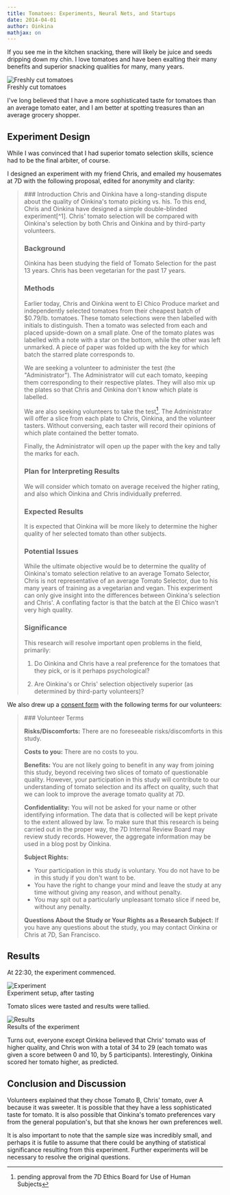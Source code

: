 ```yaml
---
title: Tomatoes: Experiments, Neural Nets, and Startups 
date: 2014-04-01
author: Oinkina
mathjax: on
---
```


If you see me in the kitchen snacking, there will likely be juice and seeds dripping down my chin. I love tomatoes and have been exalting their many benefits and superior snacking qualities for many, many years. 

<div class="centerimgcontainer">
<img src="/posts/2014-04-01-tomato-experiment/tomatoes.jpg" alt="Freshly cut tomatoes" style="">
<div class="caption">Freshly cut tomatoes</div>
</div>

I've long believed that I have a more sophisticated taste for tomatoes than an average tomato eater, and I am better at spotting treasures than an average grocery shopper.

Experiment Design
---------

While I was convinced that I had superior tomato selection skills, science had to be the final arbiter, of course. 

I designed an experiment with my friend Chris, and emailed my housemates at 7D with the following proposal, edited for anonymity and clarity:

<blockquote>
### Introduction
Chris and Oinkina have a long-standing dispute about the quality of Oinkina's tomato picking vs. his. To this end, Chris and Oinkina have designed a simple double-blinded experiment[^1]. Chris' tomato selection will be compared with Oinkina's selection by both Chris and Oinkina and by third-party volunteers. 

### Background
Oinkina has been studying the field of Tomato Selection for the past 13 years. Chris has been vegetarian for the past 17 years.

### Methods
Earlier today, Chris and Oinkina went to El Chico Produce market and independently selected tomatoes from their cheapest batch of $0.79/lb. tomatoes. These tomato selections were then labelled with initials to distinguish. Then a tomato was selected from each and placed upside-down on a small plate. One of the tomato plates was labelled with a note with a star on the bottom, while the other was left unmarked. A piece of paper was folded up with the key for which batch the starred plate corresponds to. 

We are seeking a volunteer to administer the test (the "Administrator"). The Administrator will cut each tomato, keeping them corresponding to their respective plates. They will also mix up the plates so that Chris and Oinkina don't know which plate is labelled. 

We are also seeking volunteers to take the test[^2]. The Administrator will offer a slice from each plate to Chris, Oinkina, and the volunteer tasters. Without conversing, each taster will record their opinions of which plate contained the better tomato. 

Finally, the Administrator will open up the paper with the key and tally the marks for each. 

### Plan for Interpreting Results
We will consider which tomato on average received the higher rating, and also which Oinkina and Chris individually preferred.

### Expected Results
It is expected that Oinkina will be more likely to determine the higher quality of her selected tomato than other subjects. 

### Potential Issues
While the ultimate objective would be to determine the quality of Oinkina's tomato selection relative to an average Tomato Selector, Chris is not representative of an average Tomato Selector, due to his many years of training as a vegetarian and vegan. This experiment can only give insight into the differences between Oinkina's selection and Chris'. A conflating factor is that the batch at the El Chico wasn't very high quality.

### Significance
This research will resolve important open problems in the field, primarily: 

1) Do Oinkina and Chris have a real preference for the tomatoes that they pick, or is it perhaps psychological? 

2) Are Oinkina's or Chris' selection objectively superior (as determined by third-party volunteers)?
</blockquote>

[^1]: triple-blinded, if you count that the person aggregating the data won't know which is which
[^2]: pending approval from the 7D Ethics Board for Use of Human Subjects

We also drew up a [consent form] with the following terms for our volunteers:

<blockquote>
### Volunteer Terms

**Risks/Discomforts:**
There are no foreseeable risks/discomforts in this study.

**Costs to you:**
There are no costs to you.

**Benefits:**
You are not likely going to benefit in any way from joining this study, beyond receiving two slices of tomato of questionable quality. However, your participation in this study will contribute to our understanding of tomato selection and its affect on quality, such that we can look to improve the average tomato quality at 7D.

**Confidentiality:**
You will not be asked for your name or other identifying information. The data that is collected will be kept private to the extent allowed by law. To make sure that this research is being carried out in the proper way, the 7D Internal Review Board may review study records. However, the aggregate information may be used in a blog post by Oinkina.

**Subject Rights:**

* Your participation in this study is voluntary. You do not have to be in this study if you don't want to be.
* You have the right to change your mind and leave the study at any time without giving any reason, and without penalty. 
* You may spit out a particularly unpleasant tomato slice if need be, without any penalty.

**Questions About the Study or Your Rights as a Research Subject:** 
If you have any questions about the study, you may contact Oinkina or Chris at 7D, San Francisco.
</blockquote>

[consent form]: http://localhost:8000/posts/2014-04-01-tomato-experiment/consent_form.pdf


Results
---------

At 22:30, the experiment commenced.

<div class="centerimgcontainer">
<img src="/posts/2014-04-01-tomato-experiment/after_tasting.jpg" alt="Experiment" style="">
<div class="caption">Experiment setup, after tasting</div>
</div>

Tomato slices were tasted and results were tallied. 

<div class="centerimgcontainer">
<img src="/posts/2014-04-01-tomato-experiment/results.jpg" alt="Results" style="">
<div class="caption">Results of the experiment</div>
</div>

Turns out, everyone except Oinkina believed that Chris' tomato was of higher quality, and Chris won with a total of 34 to 29 (each tomato was given a score between 0 and 10, by 5 participants). Interestingly, Oinkina scored her tomato higher, as predicted.


Conclusion and Discussion
-----------

Volunteers explained that they chose Tomato B, Chris' tomato, over A because it was sweeter. It is possible that they have a less sophisticated taste for tomato. It is also possible that Oinkina's tomato preferences vary from the general population's, but that she knows her own preferences well.

It is also important to note that the sample size was incredibly small, and perhaps it is futile to assume that there could be anything of statistical significance resulting from this experiment. Further experiments will be necessary to resolve the original questions.